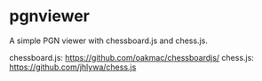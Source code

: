 pgnviewer
=========

A simple PGN viewer with chessboard.js and chess.js.

chessboard.js: https://github.com/oakmac/chessboardjs/
chess.js: https://github.com/jhlywa/chess.js
